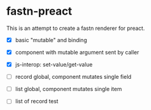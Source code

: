 # fastn-preact

This is an attempt to create a fastn renderer for preact.

- [x] basic "mutable" and binding
- [x] component with mutable argument sent by caller
- [x] js-interop: set-value/get-value
- [ ] record global, component mutates single field
- [ ] list global, component mutates single item
- [ ] list of record test

